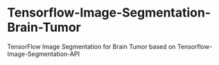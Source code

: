 # Tensorflow-Image-Segmentation-Brain-Tumor
TensorFlow Image Segmentation for Brain Tumor based on Tensorflow-Image-Segmentation-API
